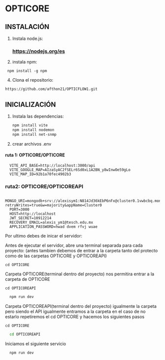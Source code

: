# OPTICORE

## INSTALACIÓN
  
 1. Instala node.js:
    ### https://nodejs.org/es
     
 2. instala npm:
````
 npm install -g npm
````
 4. Clona el repositorio:
```sh
https://github.com/afthon21/OPTICFLOW1.git
````         
## INICIALIZACIÓN

1. Instala las dependencias:
    ```sh
    npm install vite
    npm install nodemon
    npm install net-snmp
    
3. crear archivos .env
  #### ruta 1: OPTICORE/OPTICORE
  
      VITE_API_BASE=http://localhost:3000/api
      VITE_GOOGLE_MAP=AIzaSyAC2fSELr6Sd0xL1A2BN_y8wInwOe59gLo
      VITE_MAP_ID=92b1a70fec4902b3
     
  ### ruta2: OPTICORE/OPTICOREAPI

       MONGO_URI=mongodb+srv://alexisym1:N814Jd36kEbP6nFx@cluster0.1vwbcbq.mongodb.net/?retryWrites=true&w=majority&appName=Cluster0
      PORT=3000
      HOST=http://localhost
      JWT_SECRET=10912214
      RECOVERY_EMAIL=alexis_ym1@tesch.edu.mx
      APPLICATION_PASSWORD=hwad dvem rfvj wuae
   
Por ultimo debes de inicar el servidor:

Antes de ejecutar el servidor, abre una terminal separada para cada proyecto:
(antes tambien debemos de entrar a la carpeta tanto del protecto como de las carpetas OPTICORE y OPTICOREAPI)

    cd OPTICORE

  Carpeta OPTICORE(terminal dentro del proyecto) nos permitira entrar a la carpeta de OPTICORE
  
    cd OPTICOREAPI
  ```sh  este nos permite correr el servicio
    npm run dev
  ```

 Carpeta OPTICOREAPI(terminal dentro del proyecto) igualmente la carpeta pero siendo el API
 igualmente entramos a la carpeta en el caso de no estarlo repetiremos el cd OPTICORE y hacemos los siguientes pasos  
    
    cd OPTICORE
 ```sh  
   cd OPTICOREAPI
 ```
 Iniciamos el siguiente servicio
 ````sh
   npm run dev 

